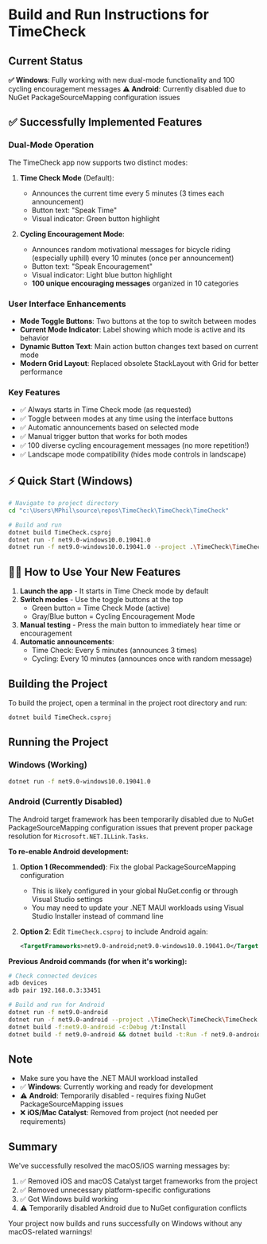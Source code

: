 # Build and Run Instructions for TimeCheck

## Current Status

**✅ Windows**: Fully working with new dual-mode functionality and 100 cycling encouragement messages
**⚠️ Android**: Currently disabled due to NuGet PackageSourceMapping configuration issues

## ✅ Successfully Implemented Features

### Dual-Mode Operation
The TimeCheck app now supports two distinct modes:

1. **Time Check Mode** (Default):
   - Announces the current time every 5 minutes (3 times each announcement)
   - Button text: "Speak Time"
   - Visual indicator: Green button highlight

2. **Cycling Encouragement Mode**:
   - Announces random motivational messages for bicycle riding (especially uphill) every 10 minutes (once per announcement)
   - Button text: "Speak Encouragement"  
   - Visual indicator: Light blue button highlight
   - **100 unique encouraging messages** organized in 10 categories

### User Interface Enhancements
- **Mode Toggle Buttons**: Two buttons at the top to switch between modes
- **Current Mode Indicator**: Label showing which mode is active and its behavior
- **Dynamic Button Text**: Main action button changes text based on current mode
- **Modern Grid Layout**: Replaced obsolete StackLayout with Grid for better performance

### Key Features
- ✅ Always starts in Time Check mode (as requested)
- ✅ Toggle between modes at any time using the interface buttons
- ✅ Automatic announcements based on selected mode
- ✅ Manual trigger button that works for both modes
- ✅ 100 diverse cycling encouragement messages (no more repetition!)
- ✅ Landscape mode compatibility (hides mode controls in landscape)

## ⚡ Quick Start (Windows)

```bash
# Navigate to project directory
cd "c:\Users\MPhil\source\repos\TimeCheck\TimeCheck\TimeCheck"

# Build and run
dotnet build TimeCheck.csproj
dotnet run -f net9.0-windows10.0.19041.0
dotnet run -f net9.0-windows10.0.19041.0 --project .\TimeCheck\TimeCheck\TimeCheck.csproj
```

## 🚴‍♂️ How to Use Your New Features

1. **Launch the app** - It starts in Time Check mode by default
2. **Switch modes** - Use the toggle buttons at the top
   - Green button = Time Check Mode (active)
   - Gray/Blue button = Cycling Encouragement Mode
3. **Manual testing** - Press the main button to immediately hear time or encouragement
4. **Automatic announcements**:
   - Time Check: Every 5 minutes (announces 3 times)
   - Cycling: Every 10 minutes (announces once with random message)

## Building the Project

To build the project, open a terminal in the project root directory and run:

```bash
dotnet build TimeCheck.csproj
```

## Running the Project

### Windows (Working)
```bash
dotnet run -f net9.0-windows10.0.19041.0
```

### Android (Currently Disabled)

The Android target framework has been temporarily disabled due to NuGet PackageSourceMapping configuration issues that prevent proper package resolution for `Microsoft.NET.ILLink.Tasks`.

**To re-enable Android development:**

1. **Option 1 (Recommended)**: Fix the global PackageSourceMapping configuration
   - This is likely configured in your global NuGet.config or through Visual Studio settings
   - You may need to update your .NET MAUI workloads using Visual Studio Installer instead of command line

2. **Option 2**: Edit `TimeCheck.csproj` to include Android again:
   ```xml
   <TargetFrameworks>net9.0-android;net9.0-windows10.0.19041.0</TargetFrameworks>
   ```

**Previous Android commands (for when it's working):**
```bash
# Check connected devices
adb devices
adb pair 192.168.0.3:33451

# Build and run for Android
dotnet run -f net9.0-android
dotnet run -f net9.0-android --project .\TimeCheck\TimeCheck\TimeCheck.csproj
dotnet build -f:net9.0-android -c:Debug /t:Install
dotnet build -f net9.0-android && dotnet build -t:Run -f net9.0-android
```

## Note

- Make sure you have the .NET MAUI workload installed
- ✅ **Windows**: Currently working and ready for development
- ⚠️ **Android**: Temporarily disabled - requires fixing NuGet PackageSourceMapping issues
- ❌ **iOS/Mac Catalyst**: Removed from project (not needed per requirements)

## Summary

We've successfully resolved the macOS/iOS warning messages by:
1. ✅ Removed iOS and macOS Catalyst target frameworks from the project
2. ✅ Removed unnecessary platform-specific configurations
3. ✅ Got Windows build working
4. ⚠️ Temporarily disabled Android due to NuGet configuration conflicts

Your project now builds and runs successfully on Windows without any macOS-related warnings!